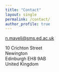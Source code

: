 ```yaml
---
title: "Contact"
layout: single
permalink: /contact/
author_profile: true
---
```


<i class="fas fa-envelope" aria-hidden="true"></i> [n.maveli@sms.ed.ac.uk](mailto:n.maveli@sms.ed.ac.uk)

10 Crichton Street<br>
Newington<br>
Edinburgh EH8 9AB<br>
United Kingdom<br>
